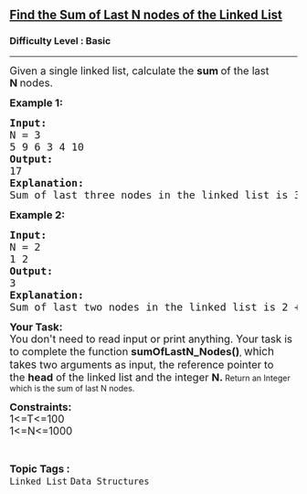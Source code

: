 <h2><a href="https://www.geeksforgeeks.org/problems/find-the-sum-of-last-n-nodes-of-the-linked-list/1?page=1&category=Linked%20List&difficulty=School,Basic&sortBy=submissions">Find the Sum of Last N nodes of the Linked List</a></h2><h3>Difficulty Level : Basic</h3><hr><div class="problems_problem_content__Xm_eO"><p><span style="font-size: 18px;">Given a single linked list, calculate the <strong>sum </strong>of the last <strong>N&nbsp;</strong>nodes.</span></p>
<p><span style="font-size: 18px;"><strong>Example 1:</strong></span></p>
<pre><span style="font-size: 18px;"><strong>Input:</strong><br>N = 3<br>5 9 6 3 4 10<br></span><span style="font-size: 18px;"><strong>Output:</strong><br>17<br></span><span style="font-size: 18px;"><strong>Explanation:<br></strong>Sum of last three nodes in the linked list is 3 + 4 + 10 = 17.</span></pre>
<p><span style="font-size: 18px;"><strong>Example 2:</strong></span></p>
<pre><span style="font-size: 18px;"><strong>Input:</strong><br>N = 2<br>1 2<br></span><span style="font-size: 18px;"><strong>Output:</strong><br>3<br></span><span style="font-size: 18px;"><strong>Explanation:<br></strong>Sum of last two nodes in the linked list is 2 + 1 = 3.</span></pre>
<p><span style="font-size: 18px;"><strong>Your Task: <br></strong></span><span style="font-size: 18px;">You don't need to read input or print anything. Your task is to complete the function&nbsp;<strong>sumOfLastN_Nodes</strong></span><strong style="font-size: 18px;">()</strong>, <span style="font-size: 14pt;">which takes&nbsp;</span><span style="font-size: 18px;">two arguments as input, the reference pointer to the&nbsp;</span><strong style="font-size: 18px;">head</strong><span style="font-size: 18px;"> of the linked list and the integer&nbsp;</span><strong style="font-size: 18px;">N. </strong>Return an Integer which is the sum of last N nodes.</p>
<p><span style="font-size: 18px;"><strong>Constraints:</strong><br>1&lt;=T&lt;=100<br>1&lt;=N&lt;=1000</span></p></div><br><p><span style=font-size:18px><strong>Topic Tags : </strong><br><code>Linked List</code>&nbsp;<code>Data Structures</code>&nbsp;